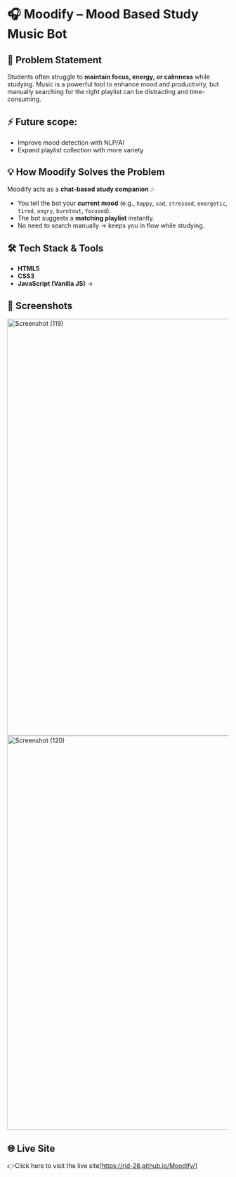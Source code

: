 # 🎧 Moodify – Mood Based Study Music Bot  

## 📌 Problem Statement  
Students often struggle to **maintain focus, energy, or calmness** while studying. Music is a powerful tool to enhance mood and productivity, but manually searching for the right playlist can be distracting and time-consuming.  

## ⚡ Future scope:  
  - Improve mood detection with NLP/AI  
  - Expand playlist collection with more variety   

## 💡 How Moodify Solves the Problem  
Moodify acts as a **chat-based study companion** 🎶  
- You tell the bot your **current mood** (e.g., `happy`, `sad`, `stressed`, `energetic`, `tired`, `angry`, `burntout`, `focused`).  
- The bot suggests a **matching playlist** instantly.  
- No need to search manually → keeps you in flow while studying.  

## 🛠️ Tech Stack & Tools  
- **HTML5**
- **CSS3**
- **JavaScript (Vanilla JS)** →  

## 📸 Screenshots  
<img width="1920" height="950" alt="Screenshot (119)" src="https://github.com/user-attachments/assets/36d6ee3c-c1c9-4b9e-a839-7bf4e42dbbfe" />
<img width="1920" height="898" alt="Screenshot (120)" src="https://github.com/user-attachments/assets/b086ea92-483a-4d45-86f5-e32cec5535b1" />

## 🌐 Live Site

👉Click here to visit the live site[https://rid-28.github.io/Moodify/]

